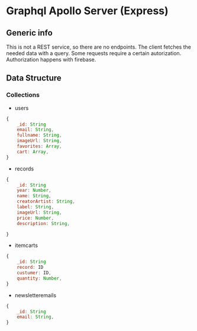 # Graphql Apollo Server (Express)

## Generic info
This is not a REST service, so there are no endpoints. The client fetches the needed data with a query. Some requests require a certain autorization. Authorization happens with firebase.


## Data Structure
### Collections
* users
```javascript
{
    _id: String
    email: String,
    fullname: String,
    imageUrl: String,
    favorites: Array,
    cart: Array,
}
```
* records
```javascript
{
    _id: String
    year: Number,
    name: String,
    creatorArtist: String,
    label: String,
    imageUrl: String,
    price: Number,
    description: String,

}
```
* itemcarts
```javascript
{
    _id: String
    record: ID
    custumer: ID,
    quantity: Number,
}
```
* newsletteremails
```javascript
{
    _id: String
    email: String,
}
```
